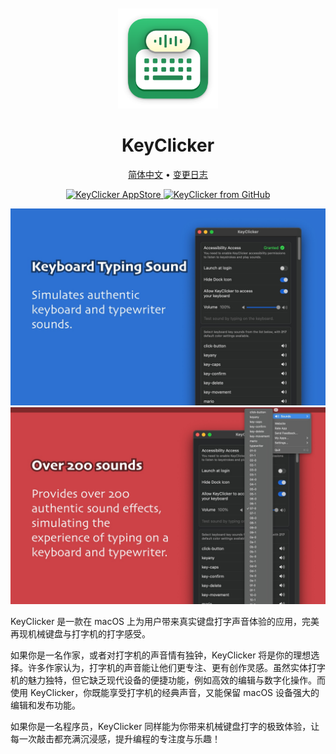 <div align="center">
  <br />
  <br />
  <img src="./assets/logo.png" width="160" height="160">
  <h1>
    KeyClicker
  </h1>
  <!--rehype:style=border: 0;-->
  <p>
    <a href="./README.zh.md">简体中文</a> • 
    <a href="https://github.com/jaywcjlove/key-clicker/releases">变更日志</a>
  </p>
  <p>
    <a target="_blank" href="https://apps.apple.com/app/key-clicker/6740425504" title="KeyClicker for macOS">
      <img alt="KeyClicker AppStore" src="https://jaywcjlove.github.io/sb/download/macos.svg" height="51">
    </a>
    <a target="_blank" href="https://github.com/jaywcjlove/key-clicker/releases" title="KeyClicker for macOS">
      <img alt="KeyClicker from GitHub" src="https://wangchujiang.com/sb/download/apple-download.svg" height="51">
    </a>
  </p>
</div>

![KeyClicker 1](./assets/screenshots-1.jpg)
![KeyClicker 1](./assets/screenshots-2.jpg)

KeyClicker 是一款在 macOS 上为用户带来真实键盘打字声音体验的应用，完美再现机械键盘与打字机的打字感受。

如果你是一名作家，或者对打字机的声音情有独钟，KeyClicker 将是你的理想选择。许多作家认为，打字机的声音能让他们更专注、更有创作灵感。虽然实体打字机的魅力独特，但它缺乏现代设备的便捷功能，例如高效的编辑与数字化操作。而使用 KeyClicker，你既能享受打字机的经典声音，又能保留 macOS 设备强大的编辑和发布功能。

如果你是一名程序员，KeyClicker 同样能为你带来机械键盘打字的极致体验，让每一次敲击都充满沉浸感，提升编程的专注度与乐趣！

<!--version: v1.0.0 -->